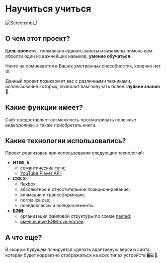 # Научиться учиться
![Screenshot_1](https://user-images.githubusercontent.com/110557132/185809699-10f0cf50-69db-4925-95e6-aabde2b28be5.png)
## О чем этот проект?
**Цель проекта** - ~~нормально сдавать зачеты и экзамены~~ помочь вам обрести один из важнейших навыков, **умение обучаться**.

Никто не сомневается в Ваших *умственных* способностях, конечно нет ☮️.

Данный проект познкаомит вас с различными техниками, использование которых, позволит вам получать более **глубкие знания** 🧠.
## Какие функции имеет?
Сайт предоставляет возможность просматривать полезные видеоролики, а также приобретать книги.

## Какие технологии использовались?
Проект реализован при использовании следующих технологий:
- **HTML 5**:
  - [семантические теги](https://medium.com/maddevs-io/semanticheskie-tegi-html-5acfcb964ab7);
  - [YouTube Player API](https://developers.google.com/youtube/youtube_player_demo?hl=ru);
- **CSS 3**:
  - flexbox;
  - абсолютное и отностительное позиционирование;
  - анимации и транссформации;
  - normalize.css;
  - псевдоклассы и псевдоэлементы.
- [**БЭМ**]():
  - организация файловой структуры по схеме [nested](https://ru.bem.info/methodology/filestructure/#nested);
  - [именование БЭМ-сущностей](https://ru.bem.info/methodology/naming-convention/).
## А что еще?
В скором будущем плнируется сделать адаптивную версию сайта, которая будет корректно отображаться на всех типах устройств 🖥️💻📱.
